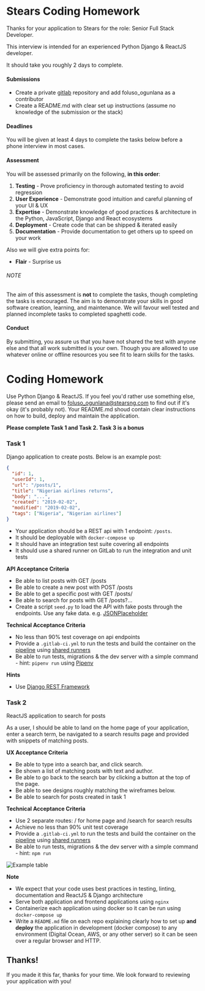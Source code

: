 # Stears Coding Homework

Thanks for your application to Stears for the role: Senior Full Stack Developer.

This interview is intended for an experienced Python Django & ReactJS developer.

It should take you roughly 2 days to complete.

#### Submissions

- Create a private [gitlab](https://gitlab.com/) repository and add foluso_ogunlana as a contributor
- Create a README.md with clear set up instructions (assume no knowledge of the submission or the stack)

#### Deadlines

You will be given at least 4 days to complete the tasks below before a phone interview in most cases.

#### Assessment

You will be assessed primarily on the following, **in this order**:

1. **Testing** - Prove proficiency in thorough automated testing to avoid regression
2. **User Experience** - Demonstrate good intuition and careful planning of your UI & UX
3. **Expertise** - Demonstrate knowledge of good practices & architecture in the Python, JavaScript, Django and React ecosystems
4. **Deployment** - Create code that can be shipped & iterated easily
5. **Documentation** - Provide documentation to get others up to speed on your work

Also we will give extra points for:

- **Flair** - Surprise us

###### NOTE

The aim of this assessment is **not** to complete the tasks, though completing the tasks is encouraged. The aim is to demonstrate your skills in good software creation, learning, and maintenance. We will favour well tested and planned incomplete tasks to completed spaghetti code.

#### Conduct

By submitting, you assure us that you have not shared the test with anyone else and that all work submitted is your own. Though you are allowed to use whatever online or offline resources you see fit to learn skills for the tasks.

# **Coding Homework**

Use Python Django & ReactJS. If you feel you'd rather use something else, please send an email to foluso_ogunlana@stearsng.com to find out if it's okay (it's probably not). Your README.md shoud contain clear instructions on how to build, deploy and maintain the application.

**Please complete Task 1 and Task 2. Task 3 is a bonus**

### Task 1

Django application to create posts. Below is an example post:

```json
{
  "id": 1,
  "userId": 1,
  "url": "/posts/1",
  "title": "Nigerian airlines returns",
  "body": "...",
  "created": "2019-02-02",
  "modified": "2019-02-02",
  "tags": ["Nigeria", "Nigerian airlines"]
}
```

- Your application should be a REST api with 1 endpoint: `/posts`.
- It should be deployable with `docker-compose up`
- It should have an integration test suite covering all endpoints
- It should use a shared runner on GitLab to run the integration and unit tests

**API Acceptance Criteria**

- Be able to list posts with GET /posts
- Be able to create a new post with POST /posts
- Be able to get a specific post with GET /posts/<id>
- Be able to search for posts with GET /posts?...
- Create a script `seed.py` to load the API with fake posts through the endpoints. Use any fake data. e.g. [JSONPlaceholder](https://jsonplaceholder.typicode.com/)

**Technical Acceptance Criteria**

- No less than 90% test coverage on api endpoints
- Provide a `.gitlab-ci.yml` to run the tests and build the container on the [pipeline](https://docs.gitlab.com/ee/ci/yaml/) using [shared runners](https://docs.gitlab.com/ee/ci/runners/)
- Be able to run tests, migrations & the dev server with a simple command - hint: `pipenv run` using [Pipenv](https://pipenv.readthedocs.io/en/latest/)

**Hints**

- Use [Django REST Framework](https://www.django-rest-framework.org/)

### Task 2

ReactJS application to search for posts

As a user, I should be able to land on the home page of your application, enter a search term, be navigated to a search results page and provided with snippets of matching posts.

**UX Acceptance Criteria**

- Be able to type into a search bar, and click search.
- Be shown a list of matching posts with text and author.
- Be able to go back to the search bar by clicking a button at the top of the page.
- Be able to see designs roughly matching the wireframes below.
- Be able to search for posts created in task 1

**Technical Acceptance Criteria**

- Use 2 separate routes: / for home page and /search for search results
- Achieve no less than 90% unit test coverage
- Provide a `.gitlab-ci.yml` to run the tests and build the container on the [pipeline](https://docs.gitlab.com/ee/ci/yaml/) using [shared runners](https://docs.gitlab.com/ee/ci/runners/)
- Be able to run tests, migrations & the dev server with a simple command - hint: `npm run`

![Example table](/../master/search.png?raw=true "Wireframes")

**Note**

- We expect that your code uses best practices in testing, linting, documentation and ReactJS & Django architecture
- Serve both application and frontend applications using `nginx`
- Containerize each application using docker so it can be run using `docker-compose up`
- Write a `README.md` file on each repo explaining clearly how to set up **and deploy** the application in development (docker compose) to any environment (Digital Ocean, AWS, or any other server) so it can be seen over a regular browser and HTTP.

## Thanks!

If you made it this far, thanks for your time.
We look forward to reviewing your application with you!
